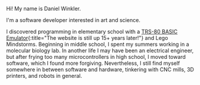Hi! My name is Daniel Winkler.

I'm a software developer interested in art and science.

I discovered programming in elementary school with a [TRS-80 BASIC Emulator](http://www.vavasour.ca/jeff/level1/simulator.html){:title="The website is still up 15+ years later!"} and Lego Mindstorms. Beginning in middle school, I spent my summers working in a molecular biology lab. In another life I may have been an electrical engineer, but after frying too many microcontrollers in high school, I moved toward software, which I found more forgiving. Nevertheless, I still find myself somewhere in between software and hardware, tinkering with CNC mills, 3D printers, and robots in general.

<!---

building things, solving problems, I like the intersection between business, software, startups, and all that junk.

I like using software as a tool to explore the world (give examples).
I love finding the beauty in the patterns in nature and in mathematics.

-->
